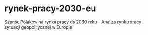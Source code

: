 # rynek-pracy-2030-eu
Szanse Polaków na rynku pracy do 2030 roku - Analiza rynku pracy i sytuacji geopolitycznej w Europie
